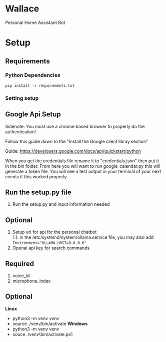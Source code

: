 # Wallace
Personal Home Assistant Bot


# Setup

## Requirements

### Python Dependencies

`pip install -r requirements.txt`


### Setting setup

## Google Api Setup
Sidenote: You must use a chrome based browser to properly do the authentication!

Follow this guide down to the "Install the Google client libray section"

Guide: https://developers.google.com/docs/api/quickstart/python

When you get the credentials file rename it to "credentials.json" then put it in the bin folder. From here you will want to run google_calendar.py this will generate a token file. You will see a test output in your terminal of your next events if this worked properly.

## Run the setup.py file
1. Run the setup.py and input information needed

## Optional
1. Setup url for api for the personal chatbot </br>
1.1. in the /etc/systemd/system/ollama.service file, you may also add
     `Environment="OLLAMA_HOST=0.0.0.0"`
2. Openai api key for search commands

## Required
1. voice_id
2. microphone_index

## Optional
**Linux**
* python3 -m venv venv
* source ./venv/bin/activate
**Windows**
* python3 -m venv venv
* souce .\venv\bin\activate.ps1

